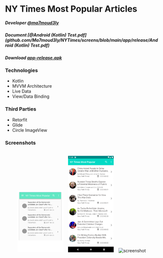 # NY Times Most Popular Articles
##### Developer [@ma7moud3ly](https://github.com/ma7moud3ly)
##### Document [@Android (Kotlin) Test.pdf](github.com/Ma7moud3ly/NYTimes/screens/blob/main/app/release/Android (Kotlin) Test.pdf) 
##### Download [app-release.apk](https://github.com/Ma7moud3ly/NYTimes/blob/main/app/release/app-release.apk)
### Technologies 
- Kotlin
- MVVM Architecture
- Live Data 
- View/Data Binding

### Third Parties
- Retorfit
- Glide
- Circle ImageView

### Screenshots
<div align="center">
<br>
  <div>
  <img src="screens/design.png" alt="screenshot" width="150"/>&nbsp;&nbsp;&nbsp;
  <img src="screens/page1.png" alt="screenshot" width="150"/>&nbsp;&nbsp;&nbsp;
  <img src="screens/page2.jpg" alt="screenshot" width="150"/>
</div>
</div>

